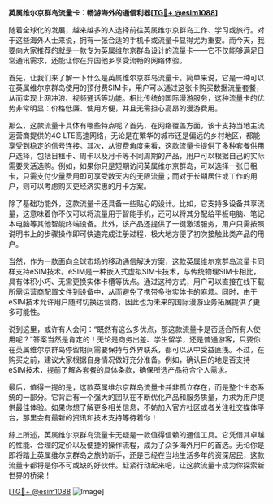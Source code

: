 **英属维尔京群岛流量卡：畅游海外的通信利器[[TG💪+ @esim1088](https://t.me/s/esim1088)]**

随着全球化的发展，越来越多的人选择前往英属维尔京群岛工作、学习或旅行。对于这些海外人士来说，拥有一张合适的手机卡或流量卡显得尤为重要。而今天，我要向大家推荐的就是一款专为英属维尔京群岛设计的流量卡——它不仅能够满足日常通讯需求，还能让你在异国他乡享受流畅的网络体验。

首先，让我们来了解一下什么是英属维尔京群岛流量卡。简单来说，它是一种可以在英属维尔京群岛使用的预付费SIM卡，用户可以通过这张卡购买数据流量套餐，从而实现上网冲浪、视频通话等功能。相比传统的国际漫游服务，这种流量卡的优势非常明显：价格低廉、使用方便，并且无需担心高昂的漫游费用。

那么，这款流量卡具体有哪些特点呢？首先，在网络覆盖方面，该卡支持当地主流运营商提供的4G LTE高速网络，无论是在繁华的城市还是偏远的乡村地区，都能享受到稳定的信号连接。其次，从资费角度来看，这款流量卡提供了多种套餐供用户选择，包括日租卡、周卡以及月卡等不同周期的产品，用户可以根据自己的实际需要灵活选购。例如，如果你只是短期访问英属维尔京群岛，可以选择一张日租卡，只需支付少量费用即可享受数天内的无限流量；而对于长期居住或工作的用户，则可以考虑购买更经济实惠的月卡方案。

除了基础功能外，这款流量卡还具备一些贴心的设计。比如，它支持多设备共享流量，这意味着你不仅可以将流量用于智能手机，还可以将其分配给平板电脑、笔记本电脑等其他智能终端设备。此外，该产品还提供了一键激活服务，用户只需按照说明书上的步骤操作即可快速完成注册过程，极大地方便了初次接触此类产品的用户。

当然，作为一款面向全球市场的移动通信解决方案，这款英属维尔京群岛流量卡同样支持eSIM技术。eSIM是一种嵌入式虚拟SIM卡技术，与传统物理SIM卡相比，具有体积小巧、无需更换实体卡槽等优点。通过这种方式，用户可以直接在线下载所需运营商配置文件到设备中，从而避免了携带多张实体卡的麻烦。同时，由于eSIM技术允许用户随时切换运营商，因此也为未来的国际漫游业务拓展提供了更多可能性。

说到这里，或许有人会问：“既然有这么多优点，那这款流量卡是否适合所有人使用呢？”答案当然是肯定的！无论是商务出差、学生留学，还是普通游客，只要你在英属维尔京群岛停留期间需要保持与外界联系，都可以从中受益匪浅。不过，在购买之前，建议大家根据自身情况做好充分准备。例如，确认目的地是否支持eSIM技术，提前了解各套餐的具体条款，确保所选产品符合个人需求。

最后，值得一提的是，这款英属维尔京群岛流量卡并非孤立存在，而是整个生态系统的一部分。它背后有一个强大的团队在不断优化产品和服务质量，力求为用户提供最佳体验。如果你想了解更多相关信息，不妨加入官方社区或者关注社交媒体平台，那里会有最新的资讯和技术支持等待着你！

综上所述，英属维尔京群岛流量卡无疑是一款值得信赖的通信工具。它凭借其卓越的性能、合理的定价以及便捷的操作流程，成为了众多海外用户的首选。无论你是即将踏上英属维尔京群岛之旅的新手，还是已经在当地生活多年的资深居民，这款流量卡都将是你不可或缺的好伙伴。赶紧行动起来吧，让这款流量卡成为你探索新世界的桥梁！

[[TG💪+ @esim1088](https://t.me/s/esim1088) ![Image](https://i.postimg.cc/4NQfJmqS/Snipaste-2025-05-13-00-14-12.png)]